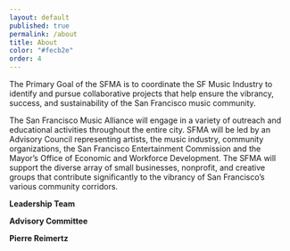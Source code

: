 ```yaml
---
layout: default
published: true
permalink: /about
title: About
color: "#fecb2e"
order: 4
---
```


The Primary Goal of the SFMA is to coordinate the SF Music Industry to identify and pursue
collaborative projects that help ensure the vibrancy, success, and sustainability of the San
Francisco music community.

The San Francisco Music Alliance will engage in a variety of outreach and educational activities
throughout the entire city. SFMA will be led by an Advisory Council representing artists, the
music industry, community organizations, the San Francisco Entertainment Commission and the
Mayor’s Office of Economic and Workforce Development. The SFMA will support the diverse array of small businesses, nonprofit, and creative groups that contribute significantly to the vibrancy of San Francisco’s various community corridors.

__Leadership Team__

__Advisory Committee__

__Pierre Reimertz__


